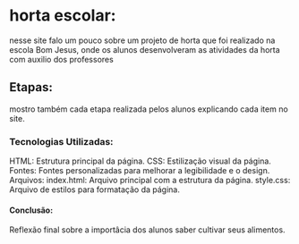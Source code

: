 # horta escolar:
nesse site falo um pouco sobre um projeto de horta que foi realizado na escola Bom Jesus, onde os alunos desenvolveram as atividades da horta com auxilio dos professores 
## Etapas:
mostro também cada etapa realizada pelos alunos explicando cada item no site.
### Tecnologias Utilizadas:
HTML: Estrutura principal da página.
CSS: Estilização visual da página.
Fontes: Fontes personalizadas para melhorar a legibilidade e o design.
Arquivos:
index.html: Arquivo principal com a estrutura da página.
style.css: Arquivo de estilos para formatação da página.
#### Conclusão:
Reflexão final sobre a importâcia dos alunos saber cultivar seus alimentos.
